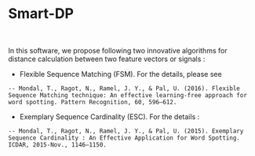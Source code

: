 <p align="center">
   </p>
<h1> Smart-DP </h1>   <br/> 

In this software, we propose following two innovative algorithms for distance calculation between two feature vectors or signals :
* Flexible Sequence Matching (FSM). For the details, please see
```
-- Mondal, T., Ragot, N., Ramel, J. Y., & Pal, U. (2016). Flexible Sequence Matching technique: An effective learning-free approach for word spotting. Pattern Recognition, 60, 596–612.
```
* Exemplary Sequence Cardinality (ESC). For the details :
```
-- Mondal, T., Ragot, N., Ramel, J. Y., & Pal, U. (2015). Exemplary Sequence Cardinality : An Effective Application for Word Spotting. ICDAR, 2015-Nov., 1146–1150.
```

